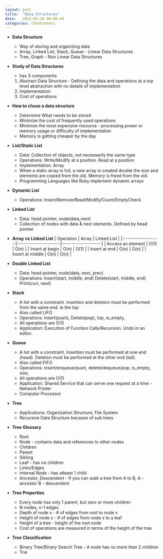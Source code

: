 ```yaml
---
layout: post
title:  "Data Structures"
date:   2015-03-28 06:08:44
categories: Cheatsheets
---
```


* __Data Structure__
  * Way of storing and organizing data
  * Array, Linked List, Stack, Queue - Linear Data Structures
  * Tree, Graph - Non Linear Data Structures

* __Study of Data Structures__
  * has 3 components
  1. Abstract Data Structure - Defining the data and operations at a top level abstraction with no details of implementation
  2. Implementation
  3. Cost of operations

* __How to chose a data structure__
  * Determine What needs to be stored
  * Minimize the cost of frequently used operations
  * Minimize the most expensive resource - processing power or memory usage or difficulty of implementation
  * Memory is getting cheaper by the day

* __List/Static List__
  * Data: Collection of objects, not necessarily the same type
  * Operations: Write/Modify at a position. Read at a position
  * Implementation: Array
  * When a static array is full, a new array is created double the size and elements are copied from the old. Memory is freed from the old.
  * Programming Languages like Ruby implement dynamic arrays

* __Dynamic List__
  * Operations: Insert/Remove/Read/Modify/Count/EmptyCheck

* __Linked List__
  * Data: head pointer, node(data,next)
  * Collection of nodes with data & next elements. Defined by head pointer

* __Array vs Linked List__
  | Operation          |        Array          |    Linked List      |
  |:------------------:|:---------------------:|:-------------------:|
  | Access an element  |        O(1)           |     O(n)            |
  | Insert at begin    |        O(n)           |     O(1)            |
  | Insert at end      |        O(n)           |     O(n)            |
  | Insert at middle   |        O(n)           |     O(n)            |

* __Double Linked List__
  * Data: head pointer, node(data, next, prev)
  * Operations: Insert(start, middle, end) Delete(start, middle, end) Print(curr, next)

* __Stack__
  * A list with a constraint. Insertion and deletion must be performed from the same end. ie the top
  * Also called LIFO
  * Operations: Insert(push), Delete(pop), top, is_empty, 
  * All operations are O(1)
  * Application: Execution of Function Calls/Recursion. Undo in an editor.

* __Queue__
  * A list with a constraint. Insertion must be performed at one end (head). Deletion must be performed at the other end (tail).
  * Also called FIFO
  * Operations: insert/enqueue/push, delete/dequeue/pop, is_empty, size, 
  * All operations are O(1)
  * Application: Shared Service that can serve one request at a time - Network Printer
  * Computer Processor

* __Tree__
  * Applications: Organization Structure, File System
  * Recursive Data Structure because of sub trees

* __Tree Glossary__
  * Root
  * Node - contains data and references to other nodes
  * Children
  * Parent
  * Sibling
  * Leaf - has no children
  * Links/Edges
  * Internal Node - has atleast 1 child
  * Ancestor, Descendent - If you can walk a tree from A to B, A - ancestor B - descendent

* __Tree Properties__
  * Every node has only 1 parent, but zero or more children
  * N nodes, n-1 edges
  * Depth of node x - # of edges from root to node x
  * Height of node x - # of edges from node x to a leaf
  * Height of a tree - height of the root node
  * Cost of operations are measured in terms of the height of the tree

* __Tree Classification__
  * Binary Tree/Binary Search Tree - A node has no more than 2 children
  * Trie
